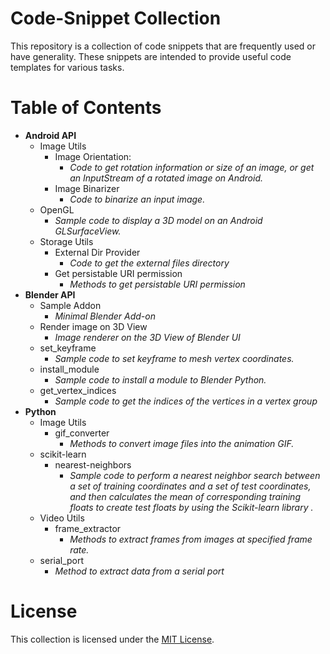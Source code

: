 <h1> Code-Snippet Collection</h1>
This repository is a collection of code snippets that are frequently used or have generality. These snippets are intended to provide useful code templates for various tasks.

# Table of Contents
- **Android API**
    - Image Utils
        - Image Orientation:
            - *Code to get rotation information or size of an image, or get an InputStream of a rotated image on Android.*
        - Image Binarizer
            - *Code to binarize an input image.* 
    - OpenGL
        - *Sample code to display a 3D model on an Android GLSurfaceView.*
    - Storage Utils
        - External Dir Provider
            - *Code to get the external files directory*
        - Get persistable URI permission
            - *Methods to get persistable URI permission*
- **Blender API**
    - Sample Addon
        - *Minimal Blender Add-on*
    - Render image on 3D View
        - *Image renderer on the 3D View of Blender UI*
    - set_keyframe
        - *Sample code to set keyframe to mesh vertex coordinates.*
    - install_module
        - *Sample code to install a module to Blender Python.*
    - get_vertex_indices
        - *Sample code to get the indices of the vertices in a vertex group*
- **Python**
    - Image Utils
        - gif_converter
            - *Methods to convert image files into the animation GIF.*
    - scikit-learn
        - nearest-neighbors
            - *Sample code to perform a nearest neighbor search between a set of training coordinates and a set of test coordinates, and then calculates the mean of corresponding training floats to create test floats by using the Scikit-learn library .*
    - Video Utils
        - frame_extractor
            - *Methods to extract frames from images at specified frame rate.*
    - serial_port
        - *Method to extract data from a serial port*

# License
This collection is licensed under the [MIT License](./LICENSE).